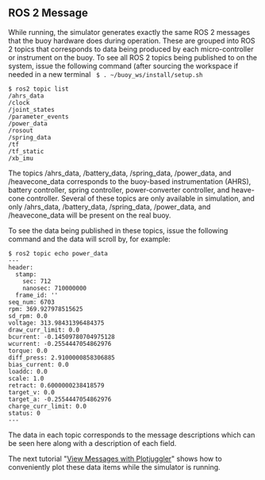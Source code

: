 ## ROS 2 Message

While running, the simulator generates exactly the same ROS 2 messages that the buoy hardware does during operation.  These are grouped into ROS 2 topics that corresponds to data being produced by each micro-controller or instrument on the buoy.  To see all ROS 2 topics being published to on the system, issue the following command (after sourcing the workspace if needed in a new terminal ``` $ . ~/buoy_ws/install/setup.sh```

``` 
$ ros2 topic list 
/ahrs_data
/clock
/joint_states
/parameter_events
/power_data
/rosout
/spring_data
/tf
/tf_static
/xb_imu
```

The topics /ahrs_data, /battery_data, /spring_data, /power_data, and /heavecone_data corresponds to the buoy-based instrumentation (AHRS), battery controller, spring controller, power-converter controller, and heave-cone controller.  Several of these topics are only available in simulation, and only /ahrs_data, /battery_data, /spring_data, /power_data, and /heavecone_data will be present on the real buoy.


To see the data being published in these topics, issue the following command and the data will scroll by, for example:

```
$ ros2 topic echo power_data
---
header:
  stamp:
    sec: 712
    nanosec: 710000000
  frame_id: ''
seq_num: 6703
rpm: 369.927978515625
sd_rpm: 0.0
voltage: 313.98431396484375
draw_curr_limit: 0.0
bcurrent: -0.14509780704975128
wcurrent: -0.2554447054862976
torque: 0.0
diff_press: 2.9100000858306885
bias_current: 0.0
loaddc: 0.0
scale: 1.0
retract: 0.6000000238418579
target_v: 0.0
target_a: -0.2554447054862976
charge_curr_limit: 0.0
status: 0
---
```

The data in each topic corresponds to the message descriptions which can be seen here along with a description of each field.

The next tutorial "[View Messages with Plotjuggler](SimulatorOutputPlotjuggler.md)" shows how to conveniently plot these data items while the simulator is running.
